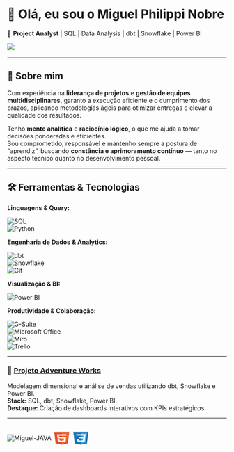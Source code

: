 <!-- Banner ou imagem opcional no topo -->
<!-- ![Banner](link_da_imagem) -->

# 👋 Olá, eu sou o Miguel Philippi Nobre  
🎯 **Project Analyst** | SQL | Data Analysis | dbt | Snowflake | Power BI

 <div> 
   <a href="https://www.linkedin.com/in/miguel-philippi/" target="_blank"><img src="https://img.shields.io/badge/-LinkedIn-%230077B5?style=for-the-badge&logo=linkedin&logoColor=white" target="_blank"></a> 
<div> 

---

## 🚀 Sobre mim
Com experiência na **liderança de projetos** e **gestão de equipes multidisciplinares**, garanto a execução eficiente e o cumprimento dos prazos, aplicando metodologias ágeis para otimizar entregas e elevar a qualidade dos resultados.  

Tenho **mente analítica** e **raciocínio lógico**, o que me ajuda a tomar decisões ponderadas e eficientes.  
Sou comprometido, responsável e mantenho sempre a postura de “aprendiz”, buscando **constância e aprimoramento contínuo** — tanto no aspecto técnico quanto no desenvolvimento pessoal.

---

## 🛠️ Ferramentas & Tecnologias
**Linguagens & Query:**  

![SQL](https://img.shields.io/badge/SQL-316192?style=for-the-badge&logo=postgresql&logoColor=white)  
![Python](https://img.shields.io/badge/Python-3776AB?style=for-the-badge&logo=python&logoColor=white)  

**Engenharia de Dados & Analytics:**  

![dbt](https://img.shields.io/badge/dbt-FF694B?style=for-the-badge&logo=dbt&logoColor=white)  
![Snowflake](https://img.shields.io/badge/Snowflake-29B5E8?style=for-the-badge&logo=snowflake&logoColor=white)  
![Git](https://img.shields.io/badge/Git-F05033?style=for-the-badge&logo=git&logoColor=white)  

**Visualização & BI:**  

![Power BI](https://img.shields.io/badge/Power_BI-F2C811?style=for-the-badge&logo=powerbi&logoColor=black)  

**Produtividade & Colaboração:**  

![G-Suite](https://img.shields.io/badge/G%20Suite-4285F4?style=for-the-badge&logo=google&logoColor=white)  
![Microsoft Office](https://img.shields.io/badge/Office-D83B01?style=for-the-badge&logo=microsoft-office&logoColor=white)  
![Miro](https://img.shields.io/badge/Miro-FFD02F?style=for-the-badge&logo=miro&logoColor=black)  
![Trello](https://img.shields.io/badge/Trello-0052CC?style=for-the-badge&logo=trello&logoColor=white)  

---

### 🔹 [Projeto Adventure Works](https://github.com/seuusuario/projeto-adventure-works)
Modelagem dimensional e análise de vendas utilizando dbt, Snowflake e Power BI.  
**Stack:** SQL, dbt, Snowflake, Power BI.  
**Destaque:** Criação de dashboards interativos com KPIs estratégicos.

---

<div style="display: inline_block"><br>  
  <img align="center" alt="Miguel-JAVA" height="45" width="55" src="https://cdn.jsdelivr.net/gh/devicons/devicon/icons/mysql/mysql-original-wordmark.svg" />
  <img align="center" alt="Miguel-HTML" height="30" width="40" src="https://raw.githubusercontent.com/devicons/devicon/master/icons/html5/html5-original.svg">
  <img align="center" alt="Miguel-CSS" height="30" width="40" src="https://raw.githubusercontent.com/devicons/devicon/master/icons/css3/css3-original.svg">  
          
</div>  
    
  ##
 

